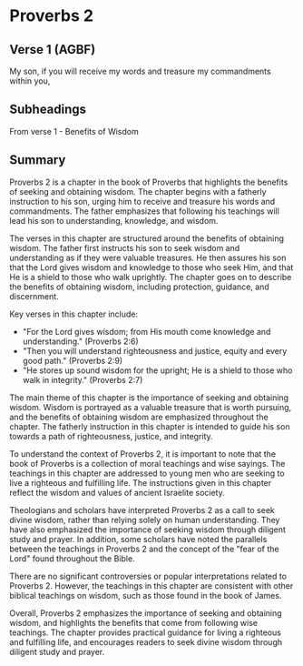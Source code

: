 # Proverbs 2

## Verse 1 (AGBF)

My son, if you will receive my words and treasure my commandments within you,

## Subheadings

From verse 1 - Benefits of Wisdom

## Summary

Proverbs 2 is a chapter in the book of Proverbs that highlights the benefits of seeking and obtaining wisdom. The chapter begins with a fatherly instruction to his son, urging him to receive and treasure his words and commandments. The father emphasizes that following his teachings will lead his son to understanding, knowledge, and wisdom.

The verses in this chapter are structured around the benefits of obtaining wisdom. The father first instructs his son to seek wisdom and understanding as if they were valuable treasures. He then assures his son that the Lord gives wisdom and knowledge to those who seek Him, and that He is a shield to those who walk uprightly. The chapter goes on to describe the benefits of obtaining wisdom, including protection, guidance, and discernment.

Key verses in this chapter include:

- "For the Lord gives wisdom; from His mouth come knowledge and understanding." (Proverbs 2:6)
- "Then you will understand righteousness and justice, equity and every good path." (Proverbs 2:9)
- "He stores up sound wisdom for the upright; He is a shield to those who walk in integrity." (Proverbs 2:7)

The main theme of this chapter is the importance of seeking and obtaining wisdom. Wisdom is portrayed as a valuable treasure that is worth pursuing, and the benefits of obtaining wisdom are emphasized throughout the chapter. The fatherly instruction in this chapter is intended to guide his son towards a path of righteousness, justice, and integrity.

To understand the context of Proverbs 2, it is important to note that the book of Proverbs is a collection of moral teachings and wise sayings. The teachings in this chapter are addressed to young men who are seeking to live a righteous and fulfilling life. The instructions given in this chapter reflect the wisdom and values of ancient Israelite society.

Theologians and scholars have interpreted Proverbs 2 as a call to seek divine wisdom, rather than relying solely on human understanding. They have also emphasized the importance of seeking wisdom through diligent study and prayer. In addition, some scholars have noted the parallels between the teachings in Proverbs 2 and the concept of the "fear of the Lord" found throughout the Bible.

There are no significant controversies or popular interpretations related to Proverbs 2. However, the teachings in this chapter are consistent with other biblical teachings on wisdom, such as those found in the book of James.

Overall, Proverbs 2 emphasizes the importance of seeking and obtaining wisdom, and highlights the benefits that come from following wise teachings. The chapter provides practical guidance for living a righteous and fulfilling life, and encourages readers to seek divine wisdom through diligent study and prayer.